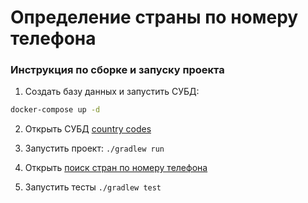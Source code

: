 # Определение страны по номеру телефона

### Инструкция по сборке и запуску проекта

1. Создать базу данных и запустить СУБД:   
```bash
docker-compose up -d
```

2. Открыть СУБД [country codes](http://localhost:8081/)
  

3. Запустить проект: `./gradlew run`
  

4. Открыть [поиск стран по номеру телефона](http://localhost:8088/)  


5. Запустить тесты `./gradlew test`

